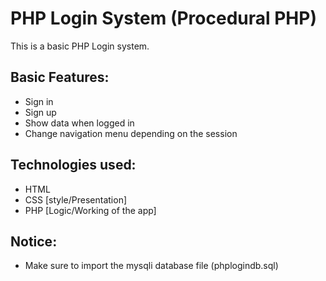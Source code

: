 # PHP Login System (Procedural PHP)
 This is a basic PHP Login system.

## Basic Features:
- Sign in
- Sign up
- Show data when logged in
- Change navigation menu depending on the session

## Technologies used:
- HTML
- CSS [style/Presentation]
- PHP [Logic/Working of the app]

## Notice:
- Make sure to import the mysqli database file (phplogindb.sql)
